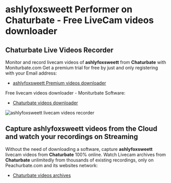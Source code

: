 # ashlyfoxsweett Performer on Chaturbate - Free LiveCam videos downloader

## Chaturbate Live Videos Recorder

Monitor and record livecam videos of **ashlyfoxsweett** from **Chaturbate** with Moniturbate.com
Get a premium trial for free by just and only registering with your Email address:
* [ashlyfoxsweett Premium videos downloader](https://moniturbate.com/request-demo-licence-key.html)

Free livecam videos downloader - Moniturbate Software:
* [Chaturbate videos downloader](https://moniturbate.com/moniturbate-download-software.html)

![ashlyfoxsweett livecam videos recorder](https://peachurnet.com/templates/moniturbate-software.png)


## Capture ashlyfoxsweett videos from the Cloud and watch your recordings on Streaming

Without the need of downloading a software, capture **ashlyfoxsweett** livecam videos from **Chaturbate** 100% online.
Watch Livecam archives from **Chaturbate** unlimitedly from thousands of existing recordings, only on Peachurbate.com and its websites network:
* [Chaturbate videos archives](https://peachurnet.com/)